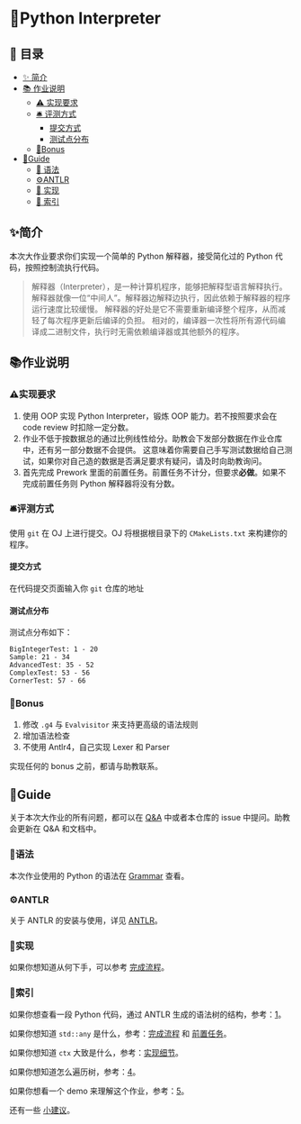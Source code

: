 # 🐍Python Interpreter

## 🧾 目录

- [✨ 简介](#✨简介)
- [📚 作业说明](#📚作业说明)
  - [⚠️ 实现要求](#⚠️实现要求)
  - [🛎️ 评测方式](#🛎️评测方式)
    - [提交方式](#提交方式)
    - [测试点分布](#测试点分布)
  - [💎Bonus](#💎Bonus)
- [📝Guide](#📝Guide)
  - [📄 语法](#📄语法)
  - [⚙️ANTLR](#⚙️Antlr)
  - [🧪 实现](#🧪实现)
  - [📇 索引](#📇索引)

## ✨简介

本次大作业要求你们实现一个简单的 Python 解释器，接受简化过的 Python 代码，按照控制流执行代码。

> 解释器（Interpreter），是一种计算机程序，能够把解释型语言解释执行。
> 解释器就像一位“中间人”。解释器边解释边执行，因此依赖于解释器的程序运行速度比较缓慢。
> 解释器的好处是它不需要重新编译整个程序，从而减轻了每次程序更新后编译的负担。
> 相对的，编译器一次性将所有源代码编译成二进制文件，执行时无需依赖编译器或其他额外的程序。

## 📚作业说明

### ⚠️实现要求

1. 使用 OOP 实现 Python Interpreter，锻炼 OOP 能力。若不按照要求会在 code review 时扣除一定分数。
2. 作业不低于按数据总的通过比例线性给分。助教会下发部分数据在作业仓库中，还有另一部分数据不会提供。
   这意味着你需要自己手写测试数据给自己测试，如果你对自己造的数据是否满足要求有疑问，请及时向助教询问。
3. 首先完成 Prework 里面的前置任务。前置任务不计分，但要求**必做**。如果不完成前置任务则 Python 解释器将没有分数。

### 🛎️评测方式

使用 `git` 在 OJ 上进行提交。OJ 将根据根目录下的 `CMakeLists.txt` 来构建你的程序。

#### 提交方式

在代码提交页面输入你 `git` 仓库的地址

#### 测试点分布

测试点分布如下：

```text
BigIntegerTest: 1 - 20 
Sample: 21 - 34 
AdvancedTest: 35 - 52 
ComplexTest: 53 - 56 
CornerTest: 57 - 66 
```

### 💎Bonus

1. 修改 `.g4` 与 `Evalvisitor` 来支持更高级的语法规则
2. 增加语法检查
3. 不使用 Antlr4，自己实现 Lexer 和 Parser

实现任何的 bonus 之前，都请与助教联系。

## 📝Guide

关于本次大作业的所有问题，都可以在 [Q&A](https://notes.sjtu.edu.cn/s/IynxkajLu) 中或者本仓库的 issue 中提问。助教会更新在 Q&A 和文档中。

### 📄语法

本次作业使用的 Python 的语法在 [Grammar](docs/grammar.md) 查看。

### ⚙️ANTLR

关于 ANTLR 的安装与使用，详见 [ANTLR](docs/antlr_guide.md)。

### 🧪实现

如果你想知道从何下手，可以参考 [完成流程](docs/workflow_details.md)。

### 📇索引

如果你想查看一段 Python 代码，通过 ANTLR 生成的语法树的结构，参考：[1](docs/antlr_guide.md#antlr-配置)。

如果你想知道 `std::any` 是什么，参考：[完成流程](docs/workflow_details.md) 和 [前置任务](Prework/README.md)。

如果你想知道 `ctx` 大致是什么，参考：[实现细节](docs/implementation_details.md)。

如果你想知道怎么遍历树，参考：[4](docs/workflow_details.md#step-4-完成-srcevalvisitorh)。

如果你想看一个 demo 来理解这个作业，参考：[5](https://github.com/ACMClassCourse-2021/Apple-Pie-Interpreter)。

还有一些 [小建议](docs/suggestions.md)。
